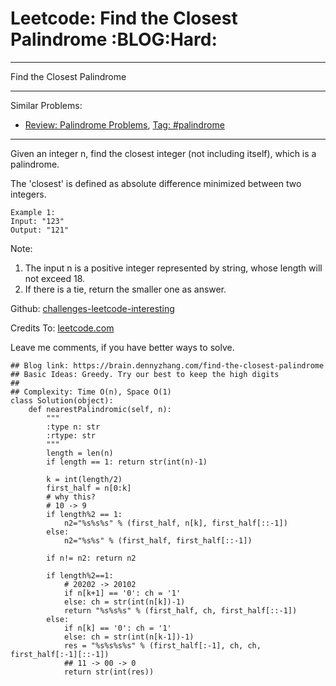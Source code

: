 # Leetcode: Find the Closest Palindrome     :BLOG:Hard:


---

Find the Closest Palindrome  

---

Similar Problems:  
-   [Review: Palindrome Problems](https://brain.dennyzhang.com/review-palindrome), [Tag: #palindrome](https://brain.dennyzhang.com/tag/palindrome)

---

Given an integer n, find the closest integer (not including itself), which is a palindrome.  

The 'closest' is defined as absolute difference minimized between two integers.  

    Example 1:
    Input: "123"
    Output: "121"

Note:  
1.  The input n is a positive integer represented by string, whose length will not exceed 18.
2.  If there is a tie, return the smaller one as answer.

Github: [challenges-leetcode-interesting](https://github.com/DennyZhang/challenges-leetcode-interesting/tree/master/find-the-closest-palindrome)  

Credits To: [leetcode.com](https://leetcode.com/problems/find-the-closest-palindrome/description/)  

Leave me comments, if you have better ways to solve.  

    ## Blog link: https://brain.dennyzhang.com/find-the-closest-palindrome
    ## Basic Ideas: Greedy. Try our best to keep the high digits
    ##
    ## Complexity: Time O(n), Space O(1)
    class Solution(object):
        def nearestPalindromic(self, n):
            """
            :type n: str
            :rtype: str
            """
            length = len(n)
            if length == 1: return str(int(n)-1)
    
            k = int(length/2)
            first_half = n[0:k]
            # why this?
            # 10 -> 9
            if length%2 == 1:
                n2="%s%s%s" % (first_half, n[k], first_half[::-1])
            else:
                n2="%s%s" % (first_half, first_half[::-1])
    
            if n!= n2: return n2
    
            if length%2==1:
                # 20202 -> 20102
                if n[k+1] == '0': ch = '1'
                else: ch = str(int(n[k])-1)
                return "%s%s%s" % (first_half, ch, first_half[::-1])
            else:
                if n[k] == '0': ch = '1'
                else: ch = str(int(n[k-1])-1)
                res = "%s%s%s%s" % (first_half[:-1], ch, ch, first_half[:-1][::-1])
                ## 11 -> 00 -> 0
                return str(int(res))